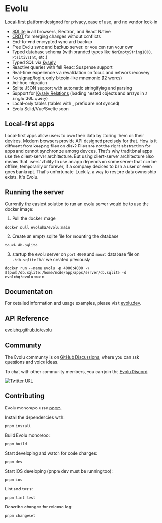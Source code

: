 # Evolu

[Local-first](https://www.inkandswitch.com/local-first) platform designed for privacy, ease of use, and no vendor lock-in

- [SQLite](https://sqlite.org) in all browsers, Electron, and React Native
- [CRDT](https://crdt.tech) for merging changes without conflicts
- End-to-end encrypted sync and backup
- Free Evolu sync and backup server, or you can run your own
- Typed database schema (with branded types like `NonEmptyString1000`, `PositiveInt`, etc.)
- Typed SQL via [Kysely](https://kysely.dev)
- Reactive queries with full React Suspense support
- Real-time experience via revalidation on focus and network recovery
- No signup/login, only bitcoin-like mnemonic (12 words)
- Ad-hoc migration
- Sqlite JSON support with automatic stringifying and parsing
- Support for [Kysely Relations](https://kysely.dev/docs/recipes/relations) (loading nested objects and arrays in a single SQL query)
- Local-only tables (tables with \_ prefix are not synced)
- Evolu Solid/Vue/Svelte soon

## Local-first apps

Local-first apps allow users to own their data by storing them on their devices. Modern browsers provide API designed precisely for that. How is it different from keeping files on disk? Files are not the right abstraction for apps and cannot synchronize among devices. That's why traditional apps use the client-server architecture. But using client-server architecture also means that users' ability to use an app depends on some server that can be offline, temporarily or forever, if a company decides to ban a user or even goes bankrupt. That's unfortunate. Luckily, a way to restore data ownership exists. It's Evolu.

## Running the server

Currently the easiest solution to run an evolu server would be to use the docker image:

1. Pull the docker image

`docker pull evoluhq/evolu:main`

2. Create an empty sqlite file for mounting the database

`touch db.sqlite`

3. startup the evolu server on `port` `4000` and `mount` database file on `./db.sqlite` that we created previously

`docker run --name evolu -p 4000:4000 -v $(pwd)/db.sqlite:/home/node/app/apps/server/db.sqlite -d evoluhq/evolu:main`

## Documentation

For detailed information and usage examples, please visit [evolu.dev](https://www.evolu.dev).

## API Reference

[evoluhq.github.io/evolu](https://evoluhq.github.io/evolu)

## Community

The Evolu community is on [GitHub Discussions](https://github.com/evoluhq/evolu/discussions), where you can ask questions and voice ideas.

To chat with other community members, you can join the [Evolu Discord](https://discord.gg/2J8yyyyxtZ).

[![Twitter URL](https://img.shields.io/twitter/url/https/twitter.com/evoluhq.svg?style=social&label=Follow%20%40evoluhq)](https://twitter.com/evoluhq)

## Contributing

Evolu monorepo uses [pnpm](https://pnpm.io).

Install the dependencies with:

```
pnpm install
```

Build Evolu monorepo:

```
pnpm build
```

Start developing and watch for code changes:

```
pnpm dev
```

Start iOS developing (pnpm dev must be running too):

```
pnpm ios
```

Lint and tests:

```
pnpm lint test
```

Describe changes for release log:

```
pnpm changeset
```
